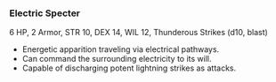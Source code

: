 ### Electric Specter

6 HP, 2 Armor, STR 10, DEX 14, WIL 12, Thunderous Strikes (d10, blast)

- Energetic apparition traveling via electrical pathways.
- Can command the surrounding electricity to its will.
- Capable of discharging potent lightning strikes as attacks.

